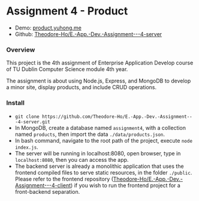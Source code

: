 # Assignment 4 - Product
- Demo: [product.yuhong.me](https://product.yuhong.me/)
- Github: [Theodore-Ho/E.-App.-Dev.-Assignment---4-server](https://github.com/Theodore-Ho/E.-App.-Dev.-Assignment---4-server)

### Overview

This project is the 4th assignment of Enterprise Application Develop course of TU Dublin Computer Science module 4th year.

The assignment is about using Node.js, Express, and MongoDB to develop a minor site, display products, and include CRUD operations.

### Install
- ```git clone https://github.com/Theodore-Ho/E.-App.-Dev.-Assignment---4-server.git```
- In MongoDB, create a database named ```assignment4```, with a collection named ```products```, then import the data ```./data/products.json```.
- In bash command, navigate to the root path of the project, execute ```node index.js```.
- The server will be running in localhost:8080, open browser, type in ```localhost:8080```, then you can access the app.
- The backend server is already a monolithic application that uses the frontend compiled files to serve static resources, in the folder ```./public```. Please refer to the frontend repository ([Theodore-Ho/E.-App.-Dev.-Assignment---4-client](https://github.com/Theodore-Ho/E.-App.-Dev.-Assignment---4-client)) if you wish to run the frontend project for a front-backend separation.